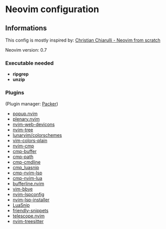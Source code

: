 # Neovim configuration #

## Informations ##

This config is mostly inspired by: [Christian Chiarulli - Neovim from scratch](https://github.com/LunarVim/Neovim-from-scratch)

Neovim version: 0.7

### Executable needed ###
  - **ripgrep**
  - **unzip**

### Plugins ###
  (Plugin manager: [Packer](https://github.com/wbthomason/packer.nvim))
  - [popup.nvim]()
  - [plenary.nvim]()
  - [nvim-web-devicons]()
  - [nvim-tree]()
  - [lunarvim/colorschemes]()
  - [vim-colors-plain]()
  - [nvim-cmp]()
  - [cmp-buffer]()
  - [cmp-path]()
  - [cmp-cmdline]()
  - [cmp_luasnip]()
  - [cmp-nvim-lsp]()
  - [cmp-nvim-lua]()
  - [bufferline.nvim]()
  - [vim-bbye]()
  - [nvim-lspconfig]()
  - [nvim-lsp-installer]()
  - [LuaSnip]()
  - [friendly-snippets]()
  - [telescope.nvim]()
  - [nvim-treesitter]()

